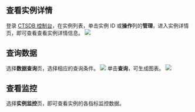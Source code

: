 ## 查看实例详情
登录 [CTSDB 控制台](https://console.cloud.tencent.com/ctsdb)，在实例列表，单击实例 ID 或**操作**列的**管理**，进入实例详情页，即可查看查看实例详情信息。
![](https://main.qcloudimg.com/raw/18719d7726ab07388b8130f033c56958.png)

## 查询数据
选择**数据查询**页，选择相应的查询条件。
![](https://main.qcloudimg.com/raw/bb490eba911344f3617261a10e8c0192.png)
单击**查询**，可生成图表。
![](https://main.qcloudimg.com/raw/76bd90874dc7abcb9e2c6f77806bb383.png)

## 查看监控
选择**实例监控**页，即可查看实例的各指标监控数据。

